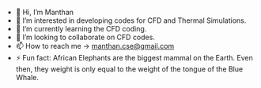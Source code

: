 - 👋 Hi, I’m Manthan
- 👀 I’m interested in developing codes for CFD and Thermal Simulations.
- 🌱 I’m currently learning the CFD coding.
- 💞️ I’m looking to collaborate on CFD codes.
- 📫 How to reach me -> manthan.cse@gmail.com
- ⚡ Fun fact: African Elephants are the biggest mammal on the Earth. Even then, they weight is only equal to the weight of the tongue of the Blue Whale.

<!---
mp2909/mp2909 is a ✨ special ✨ repository because its `README.md` (this file) appears on your GitHub profile.
You can click the Preview link to take a look at your changes.
--->
